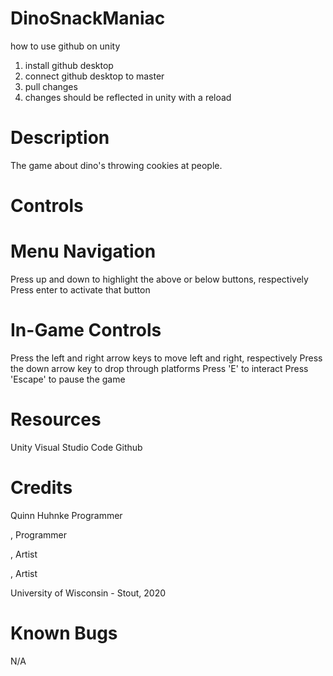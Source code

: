 # DinoSnackManiac
how to use github on unity
1. install github desktop
2. connect github desktop to master
3. pull changes
4. changes should be reflected in unity with a reload

# Description
The game about dino's throwing cookies at people.

# Controls

# Menu Navigation
Press up and down to highlight the above or below buttons, respectively
Press enter to activate that button
# In-Game Controls
Press the left and right arrow keys to move left and right, respectively
Press the down arrow key to drop through platforms
Press 'E' to interact
Press 'Escape' to pause the game

# Resources
Unity
Visual Studio Code
Github

# Credits
Quinn Huhnke Programmer

, Programmer

, Artist

, Artist

University of Wisconsin - Stout, 2020

# Known Bugs
N/A
